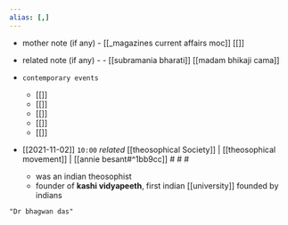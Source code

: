 ```yaml
---
alias: [,]
---
```

- mother note (if any)
		- [[_magazines current affairs moc]] [[]]
- related note (if any) -
		- [[subramania bharati]] [[madam bhikaji cama]]
- `contemporary events`
	- [[]]
	- [[]]
	- [[]]
	- [[]]
	- [[]]

- [[2021-11-02]]  `10:00` _related_ [[theosophical Society]] | [[theosophical movement]] | [[annie besant#^1bb9cc]] # # #
	- was an indian theosophist
	- founder of **kashi vidyapeeth**, first indian [[university]] founded by indians

```query
"Dr bhagwan das"
```